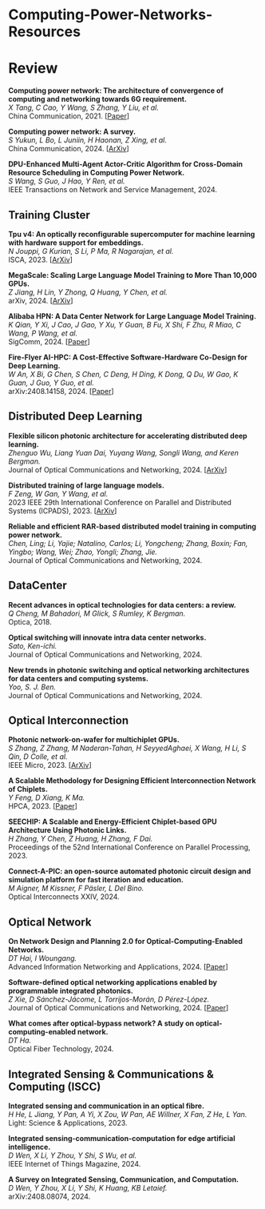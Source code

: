 # Computing-Power-Networks-Resources

# Review

**Computing power network: The architecture of convergence of computing and networking towards 6G requirement.**<br>
*X Tang, C Cao, Y Wang, S Zhang, Y Liu, et al.*<br>
China Communication, 2021.
[[Paper](https://www.6g-ana.com/upload/file/20211012/6376966709144436202981842.pdf)]

**Computing power network: A survey.**<br>
*S Yukun, L Bo, L Juniin, H Haonan, Z Xing, et al.*<br>
China Communication, 2024.
[[ArXiv](https://arxiv.org/pdf/2210.06080)]

**DPU-Enhanced Multi-Agent Actor-Critic Algorithm for Cross-Domain Resource Scheduling in Computing Power Network.**<br>
*S Wang, S Guo, J Hao, Y Ren, et al.*<br>
IEEE Transactions on Network and Service Management, 2024.

## Training Cluster

**Tpu v4: An optically reconfigurable supercomputer for machine learning with hardware support for embeddings.**<br>
*N Jouppi, G Kurian, S Li, P Ma, R Nagarajan, et al.*<br>
ISCA, 2023.
[[ArXiv](https://dl.acm.org/doi/pdf/10.1145/3579371.3589350)]

**MegaScale: Scaling Large Language Model Training to More Than 10,000 GPUs.**<br>
*Z Jiang, H Lin, Y Zhong, Q Huang, Y Chen, et al.*<br>
arXiv, 2024.
[[ArXiv](https://arxiv.org/pdf/2402.15627)]

**Alibaba HPN: A Data Center Network for Large Language Model Training.**<br>
*K Qian, Y Xi, J Cao, J Gao, Y Xu, Y Guan, B Fu, X Shi, F Zhu, R Miao, C Wang, P Wang, et al.*<br>
SigComm, 2024.
[[Paper](https://ennanzhai.github.io/pub/sigcomm24-hpn.pdf)]

**Fire-Flyer AI-HPC: A Cost-Effective Software-Hardware Co-Design for Deep Learning.**<br>
*W An, X Bi, G Chen, S Chen, C Deng, H Ding, K Dong, Q Du, W Gao, K Guan, J Guo, Y Guo, et al.*<br>
arXiv:2408.14158, 2024.
[[Paper](https://arxiv.org/pdf/2408.14158)]

## Distributed Deep Learning

**Flexible silicon photonic architecture for accelerating distributed deep learning.**<br>
*Zhenguo Wu, Liang Yuan Dai, Yuyang Wang, Songli Wang, and Keren Bergman.*<br>
Journal of Optical Communications and Networking, 2024.
[[ArXiv](https://opg.optica.org/jocn/abstract.cfm?uri=jocn-16-2-A157&origin=search)]

**Distributed training of large language models.**<br>
*F Zeng, W Gan, Y Wang, et al.*<br>
2023 IEEE 29th International Conference on Parallel and Distributed Systems (ICPADS), 2023.
[[ArXiv](https://www.researchgate.net/profile/Wensheng-Gan/publication/379320620_Distributed_Training_of_Large_Language_Models/links/66095106390c214cfd2c968b/Distributed-Training-of-Large-Language-Models.pdf)]

**Reliable and efficient RAR-based distributed model training in computing power network.**<br>
*Chen, Ling; Li, Yajie; Natalino, Carlos; Li, Yongcheng; Zhang, Boxin; Fan, Yingbo; Wang, Wei; Zhao, Yongli; Zhang, Jie.*<br>
Journal of Optical Communications and Networking, 2024.

## DataCenter

**Recent advances in optical technologies for data centers: a review.**<br>
*Q Cheng, M Bahadori, M Glick, S Rumley, K Bergman.*<br>
Optica, 2018.

**Optical switching will innovate intra data center networks.**<br>
*Sato, Ken-ichi.*<br>
Journal of Optical Communications and Networking, 2024.

**New trends in photonic switching and optical networking architectures for data centers and computing systems.**<br>
*Yoo, S. J. Ben.*<br>
Journal of Optical Communications and Networking, 2024.

## Optical Interconnection 

**Photonic network-on-wafer for multichiplet GPUs.**<br>
*S Zhang, Z Zhang, M Naderan-Tahan, H SeyyedAghaei, X Wang, H Li, S Qin, D Colle, et al.*<br>
IEEE Micro, 2023.
[[ArXiv](https://backoffice.biblio.ugent.be/download/01GZDWHP8W96YG801R72YVBMC5/01H7D0FSVR2HM86M1D9M7WTDXB)]

**A Scalable Methodology for Designing Efficient Interconnection Network of Chiplets.**<br>
*Y Feng, D Xiang, K Ma.*<br>
HPCA, 2023.
[[Paper](https://www.researchgate.net/profile/Dong-Xiang-10/publication/369515200_A_Scalable_Methodology_for_Designing_Efficient_Interconnection_Network_of_Chiplets/links/65c5e15a34bbff5ba7f6bf25/A-Scalable-Methodology-for-Designing-Efficient-Interconnection-Network-of-Chiplets.pdf)]

**SEECHIP: A Scalable and Energy-Efficient Chiplet-based GPU Architecture Using Photonic Links.**<br>
*H Zhang, Y Chen, Z Huang, H Zhang, F Dai.*<br>
Proceedings of the 52nd International Conference on Parallel Processing, 2023.

**Connect-A-PIC: an open-source automated photonic circuit design and simulation platform for fast iteration and education.**<br>
*M Aigner, M Kissner, F Päsler, L Del Bino.*<br>
Optical Interconnects XXIV, 2024.

## Optical Network

**On Network Design and Planning 2.0 for Optical-Computing-Enabled Networks.**<br>
*DT Hai, I Woungang.*<br>
Advanced Information Networking and Applications, 2024.
[[Paper](https://link.springer.com/chapter/10.1007/978-3-031-57840-3_9)]

**Software-defined optical networking applications enabled by programmable integrated photonics.**<br>
*Z Xie, D Sánchez-Jácome, L Torrijos-Morán, D Pérez-López.*<br>
Journal of Optical Communications and Networking, 2024.
[[Paper](https://arxiv.org/pdf/2404.08648)]

**What comes after optical-bypass network? A study on optical-computing-enabled network.**<br>
*DT Ha.*<br>
Optical Fiber Technology, 2024.

## Integrated Sensing & Communications & Computing (ISCC)

**Integrated sensing and communication in an optical fibre.**<br>
*H He, L Jiang, Y Pan, A Yi, X Zou, W Pan, AE Willner, X Fan, Z He, L Yan.*<br>
Light: Science & Applications, 2023.

**Integrated sensing-communication-computation for edge artificial intelligence.**<br>
*D Wen, X Li, Y Zhou, Y Shi, S Wu, et al.*<br>
IEEE Internet of Things Magazine, 2024.

**A Survey on Integrated Sensing, Communication, and Computation.**<br>
*D Wen, Y Zhou, X Li, Y Shi, K Huang, KB Letaief.*<br>
arXiv:2408.08074, 2024.
